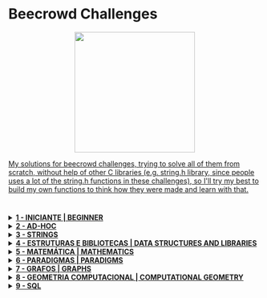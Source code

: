 # Beecrowd Challenges

<p align="center">
<a href="https://judge.beecrowd.com/en/profile/684623" target="_blank">
<img  width="240" src="https://resources.beecrowd.com.br/judge/img/5.0/logo-beecrowd.png?1635097036">
</p>

My solutions for beecrowd challenges, trying to solve all of them from scratch, without help of other C libraries (e.g. string.h library, since people uses a lot of the string.h functions in these challenges), so I'll try my best to build my own functions to think how they were made and learn with that.
#
<details>
  
  <summary><strong>1 - INICIANTE  | BEGINNER</strong></summary>
  
  <div>
    <table>
      <thead>
        <tr>
          <th align="center"><img width="120" src="https://raw.githubusercontent.com/jmnote/z-icons/master/svg/c.svg"></th>
        </tr>
      </thead>
      <thead>
        <tr>
          <th align="center"><img width="120" src="https://raw.githubusercontent.com/jmnote/z-icons/master/svg/java.svg"></th>
        </tr>
      </thead>
      <tbody>
        <tr>
          <td align="left"><a href="google.com">1000 - Hello World!</a></th>
        </tr>
        <tr>
          <td align="left">1001 - Extremely Basic</th>
        </tr>
        <tr>
          <td align="left">1002 - Area of a Circle</th>
        </tr>
      </tbody>
    </table>
  </div>  
  
</details>

<details>
  
  <summary><strong>2 - AD-HOC</strong></summary>
  
  <div>
    <table>
      <thead>
        <tr>
          <th align="center">2 - AD-HOC</th>
        </tr>
      </thead>
      <tbody>
        <tr>
          <td align="left"><a href=""></a></th>
        </tr>
      </tbody>
    </table>
  </div>  
  
</details>

<details>
  
  <summary><strong>3 - STRINGS</strong></summary>
  
  <div>
    <table>
      <thead>
        <tr>
          <th align="center">3 - STRINGS</th>
        </tr>
      </thead>
      <tbody>
        <tr>
          <td align="left"><a href=""></a></th>
        </tr>
      </tbody>
    </table>
  </div>  
  
</details>

<details>
  
  <summary><strong>4 - ESTRUTURAS E BIBLIOTECAS  | DATA STRUCTURES AND LIBRARIES</strong></summary>
  
  <div>
    <table>
      <thead>
        <tr>
          <th align="center">4 - ESTRUTURAS E BIBLIOTECAS  | DATA STRUCTURES AND LIBRARIES</th>
        </tr>
      </thead>
      <tbody>
        <tr>
          <td align="left"><a href=""></a></th>
        </tr>
      </tbody>
    </table>
  </div> 
  
</details>

<details>
  <summary><strong> 5 - MATEMÁTICA | MATHEMATICS</strong></summary>
</details>

<details>
  <summary><strong> 6 - PARADIGMAS | PARADIGMS</strong></summary>
</details>

<details>
  <summary><strong> 7 - GRAFOS | GRAPHS</strong></summary>
</details>

<details>
  <summary><strong> 8 - GEOMETRIA COMPUTACIONAL | COMPUTATIONAL GEOMETRY</strong></summary>
</details>

<details>
  <summary><strong> 9 - SQL</strong></summary>
</details>
